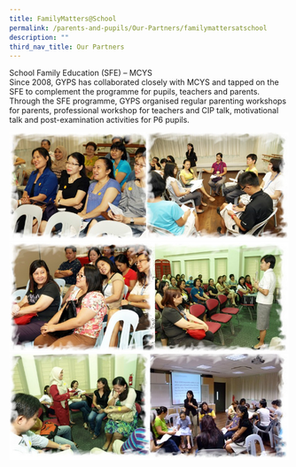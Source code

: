 ```yaml
---
title: FamilyMatters@School
permalink: /parents-and-pupils/Our-Partners/familymattersatschool
description: ""
third_nav_title: Our Partners
---
```

School Family Education (SFE) – MCYS  
Since 2008, GYPS has collaborated closely with MCYS and tapped on the SFE to complement the programme for pupils, teachers and parents. Through the SFE programme, GYPS organised regular parenting workshops for parents, professional workshop for teachers and CIP talk, motivational talk and post-examination activities for P6 pupils.

![](/images/fam1.jpeg)
![](/images/fam2.jpeg)
![](/images/fam3.jpeg)